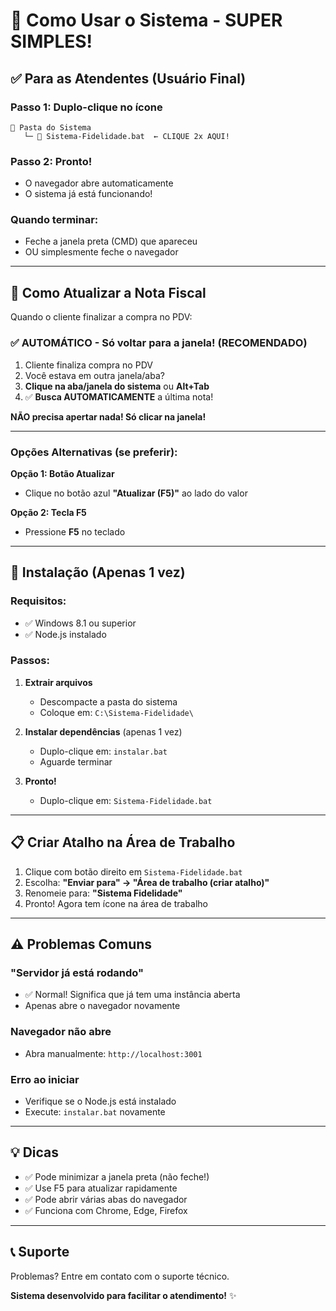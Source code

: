 # 🚀 Como Usar o Sistema - SUPER SIMPLES!

## ✅ Para as Atendentes (Usuário Final)

### **Passo 1: Duplo-clique no ícone**
```
📁 Pasta do Sistema
   └─ 📄 Sistema-Fidelidade.bat  ← CLIQUE 2x AQUI!
```

### **Passo 2: Pronto!**
- O navegador abre automaticamente
- O sistema já está funcionando!

### **Quando terminar:**
- Feche a janela preta (CMD) que apareceu
- OU simplesmente feche o navegador

---

## 🎯 Como Atualizar a Nota Fiscal

Quando o cliente finalizar a compra no PDV:

### **✅ AUTOMÁTICO - Só voltar para a janela!** (RECOMENDADO)
1. Cliente finaliza compra no PDV
2. Você estava em outra janela/aba?
3. **Clique na aba/janela do sistema** ou **Alt+Tab**
4. ✅ **Busca AUTOMATICAMENTE** a última nota!

**NÃO precisa apertar nada! Só clicar na janela!**

---

### **Opções Alternativas (se preferir):**

**Opção 1: Botão Atualizar**
- Clique no botão azul **"Atualizar (F5)"** ao lado do valor

**Opção 2: Tecla F5**
- Pressione **F5** no teclado

---

## 🔧 Instalação (Apenas 1 vez)

### **Requisitos:**
- ✅ Windows 8.1 ou superior
- ✅ Node.js instalado

### **Passos:**

1. **Extrair arquivos**
   - Descompacte a pasta do sistema
   - Coloque em: `C:\Sistema-Fidelidade\`

2. **Instalar dependências** (apenas 1 vez)
   - Duplo-clique em: `instalar.bat`
   - Aguarde terminar

3. **Pronto!**
   - Duplo-clique em: `Sistema-Fidelidade.bat`

---

## 📋 Criar Atalho na Área de Trabalho

1. Clique com botão direito em `Sistema-Fidelidade.bat`
2. Escolha: **"Enviar para" → "Área de trabalho (criar atalho)"**
3. Renomeie para: **"Sistema Fidelidade"**
4. Pronto! Agora tem ícone na área de trabalho

---

## ⚠️ Problemas Comuns

### **"Servidor já está rodando"**
- ✅ Normal! Significa que já tem uma instância aberta
- Apenas abre o navegador novamente

### **Navegador não abre**
- Abra manualmente: `http://localhost:3001`

### **Erro ao iniciar**
- Verifique se o Node.js está instalado
- Execute: `instalar.bat` novamente

---

## 💡 Dicas

- ✅ Pode minimizar a janela preta (não feche!)
- ✅ Use F5 para atualizar rapidamente
- ✅ Pode abrir várias abas do navegador
- ✅ Funciona com Chrome, Edge, Firefox

---

## 📞 Suporte

Problemas? Entre em contato com o suporte técnico.

**Sistema desenvolvido para facilitar o atendimento!** ✨
